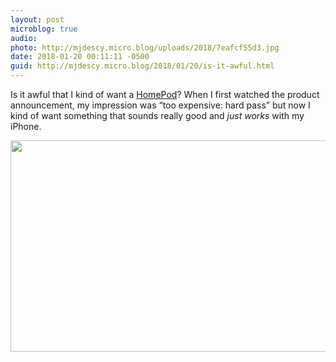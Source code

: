 ```yaml
---
layout: post
microblog: true
audio: 
photo: http://mjdescy.micro.blog/uploads/2018/7eafcf55d3.jpg
date: 2018-01-20 00:11:11 -0500
guid: http://mjdescy.micro.blog/2018/01/20/is-it-awful.html
---
```

Is it awful that I kind of want a [HomePod](https://www.macrumors.com/2018/01/19/apple-homepod-fcc-approval/)? When I first watched the product announcement, my impression was “too expensive: hard pass” but now I kind of want something that sounds really good and _just works_ with my iPhone.

<img src="http://mjdescy.micro.blog/uploads/2018/7eafcf55d3.jpg" width="600" height="338" />
